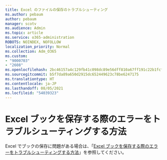 ```yaml
---
title: Excel のファイルの保存のトラブルシューティング
ms.author: pebaum
author: pebaum
manager: scotv
ms.audience: Admin
ms.topic: article
ms.service: o365-administration
ROBOTS: NOINDEX, NOFOLLOW
localization_priority: Normal
ms.collection: Adm_O365
ms.custom:
- "9000703"
- "2608"
ms.openlocfilehash: 2bc46157a4c129fb41c098dc89e56dff810a67ff191c22b1fcfad045077d4519
ms.sourcegitcommit: b5f7da89a650d2915dc652449623c78be6247175
ms.translationtype: HT
ms.contentlocale: ja-JP
ms.lasthandoff: 08/05/2021
ms.locfileid: "54039323"
---
```

# <a name="how-to-troubleshoot-errors-when-you-save-excel-workbooks"></a>Excel ブックを保存する際のエラーをトラブルシューティングする方法

Excel でブックの保存に問題がある場合は、「[Excel ブックを保存する際のエラーをトラブルシューティングする方法](https://docs.microsoft.com/office/troubleshoot/excel/issue-when-save-excel-workbooks)」を参照してください。
